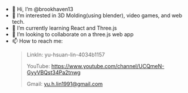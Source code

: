 - 👋 Hi, I’m @brookhaven13
- 👀 I’m interested in 3D Molding(using blender), video games, and web tech.
- 🌱 I’m currently learning React and Three.js
- 💞️ I’m looking to collaborate on a three.js web app
- 📫 How to reach me: 
  > LinkIn: yu-hsuan-lin-4034b1157
  > 
  > YouTube: https://www.youtube.com/channel/UCQmeN-GyyVBQst34Pa2tnwg
  > 
  > Gmail: yu.h.lin1991@gmail.com

<!---
brookhaven13/brookhaven13 is a ✨ special ✨ repository because its `README.md` (this file) appears on your GitHub profile.
You can click the Preview link to take a look at your changes.
--->
